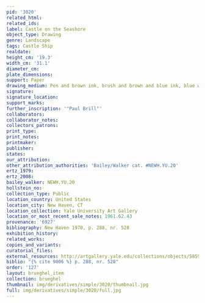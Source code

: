```yaml
---
pid: '3020'
related_html: 
related_ids: 
label: Castle on the Seashore
object_type: Drawing
genre: Landscape
tags: Castle Ship
realdate: 
height_cm: '19.3'
width_cm: '31.1'
diameter_cm: 
plate_dimensions: 
support: Paper
drawing_medium: Pen and brown ink, brush and brown and blue ink, blue wash
signature: 
signature_location: 
support_marks: 
further_inscription: '"Paul Brill"'
collaborators: 
collaborator_notes: 
collectors_patrons: 
print_type: 
print_notes: 
printmaker: 
publisher: 
states: 
our_attribution: 
other_attribution_authorities: 'Bailey/Walker cat. #NEWH.YU.20'
ertz_1979: 
ertz_2008: 
bailey_walker: NEWH.YU.20
hollstein_no: 
collection_type: Public
location_country: United States
location_city: New Haven, CT
location_collection: Yale University Art Gallery
location_or_most_recent_sale_notes: 1961.62.43
provenance: '6927'
bibliography: New Haven 1970, p. 288, nr. 528
exhibition_history: 
related_works: 
copies_and_variants: 
curatorial_files: 
external_resources: http://artgallery.yale.edu/collections/objects/58595
biblio: "{% cite 9006 %} p. 288, nr. 528"
order: '127'
layout: brueghel_item
collection: brueghel
thumbnail: img/derivatives/simple/3020/thumbnail.jpg
full: img/derivatives/simple/3020/full.jpg
---
```

